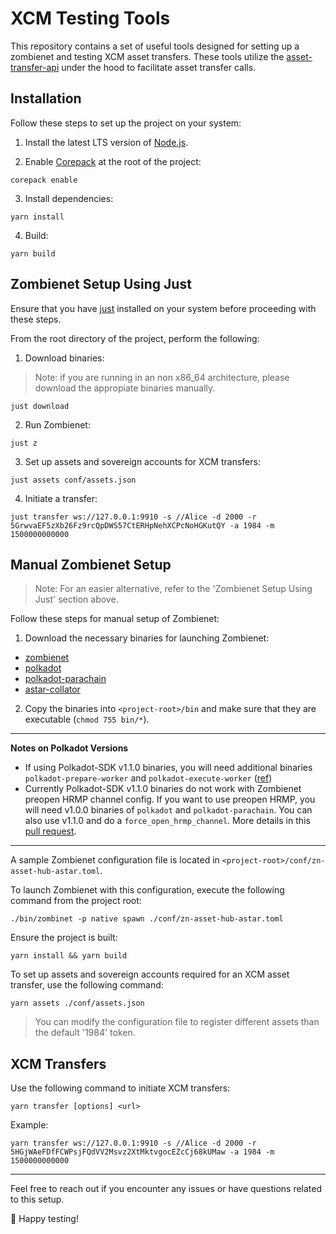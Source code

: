 # XCM Testing Tools

This repository contains a set of useful tools designed for setting up a zombienet and testing XCM asset transfers.
These tools utilize the [asset-transfer-api](https://github.com/paritytech/asset-transfer-api) under the hood to facilitate asset transfer calls.

## Installation

Follow these steps to set up the project on your system:

1. Install the latest LTS version of [Node.js](https://nodejs.org/en/).

2. Enable [Corepack](https://github.com/nodejs/corepack#how-to-install) at the root of the project:

```shell
corepack enable
```

3. Install dependencies:

```shell
yarn install
```

4. Build:

```shell
yarn build
```

## Zombienet Setup Using Just

Ensure that you have [just](https://github.com/casey/just) installed on your system before proceeding with these steps.

From the root directory of the project, perform the following:

1. Download binaries:

> Note: if you are running in an non x86_64 architecture, please download the appropiate binaries manually.

```shell
just download
```

2. Run Zombienet:

```shell
just z
```

3. Set up assets and sovereign accounts for XCM transfers:

```shell
just assets conf/assets.json
```

4. Initiate a transfer:

```shell
just transfer ws://127.0.0.1:9910 -s //Alice -d 2000 -r 5GrwvaEF5zXb26Fz9rcQpDWS57CtERHpNehXCPcNoHGKutQY -a 1984 -m 1500000000000
```

## Manual Zombienet Setup

> Note: For an easier alternative, refer to the 'Zombienet Setup Using Just' section above.

Follow these steps for manual setup of Zombienet:

1. Download the necessary binaries for launching Zombienet:

- [zombienet](https://github.com/paritytech/zombienet/releases)
- [polkadot](https://github.com/paritytech/polkadot/releases)
- [polkadot-parachain](https://github.com/paritytech/cumulus/releases)
- [astar-collator](https://github.com/AstarNetwork/Astar/releases)

2. Copy the binaries into `<project-root>/bin` and make sure that they are executable (`chmod 755 bin/*`).

---
**Notes on Polkadot Versions**

* If using Polkadot-SDK v1.1.0 binaries, you will need additional binaries `polkadot-prepare-worker` and `polkadot-execute-worker` ([ref](https://github.com/paritytech/polkadot/pull/7337))
* Currently Polkadot-SDK v1.1.0 binaries do not work with Zombienet preopen HRMP channel config. If you want to use preopen HRMP, you will need v1.0.0 binaries of `polkadot` and `polkadot-parachain`. You can also use v1.1.0 and do a `force_open_hrmp_channel`. More details in this [pull request](https://github.com/paritytech/polkadot-sdk/pull/1616).
---

A sample Zombienet configuration file is located in `<project-root>/conf/zn-asset-hub-astar.toml`. 

To launch Zombienet with this configuration, execute the following command from the project root:

```shell
./bin/zombinet -p native spawn ./conf/zn-asset-hub-astar.toml
```

Ensure the project is built:

```shell
yarn install && yarn build
```

To set up assets and sovereign accounts required for an XCM asset transfer, use the following command:

```shell
yarn assets ./conf/assets.json
```

> You can modify the configuration file to register different assets than the default '1984' token.

## XCM Transfers

Use the following command to initiate XCM transfers:

```shell
yarn transfer [options] <url>
```

Example:

```shell
yarn transfer ws://127.0.0.1:9910 -s //Alice -d 2000 -r 5HGjWAeFDfFCWPsjFQdVV2Msvz2XtMktvgocEZcCj68kUMaw -a 1984 -m 1500000000000
```

---

Feel free to reach out if you encounter any issues or have questions related to this setup.

🌟 Happy testing!
